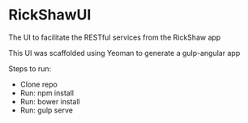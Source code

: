 # RickShawUI

The UI to facilitate the RESTful services from the RickShaw app

This UI was scaffolded using Yeoman to generate a gulp-angular app

Steps to run:
* Clone repo
* Run:
    npm install
* Run:
    bower install
* Run:
    gulp serve
